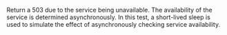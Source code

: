Return a 503 due to the service being unavailable. The availability of
the service is determined asynchronously. In this test, a short-lived
sleep is used to simulate the effect of asynchronously checking service
availability.
